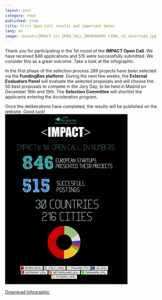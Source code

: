 ```yaml
---
layout: post
category: news
published: true
title: First Open Call results and important dates
lang: en
image: /assets/IMPACT_1st_OPEN_CALL_INFOGRAPHY_FINAL_v2_recortada.jpg
---
```


Thank you for participating in the 1st round of the **IMPACT Open Call**. We have received 846 applications and 515 were successfully submitted. We consider this as a great outcome.  Take a look at the infographic.

In the first phase of the selection process 289 projects have been selected via the **FundingBox platform**. During the next few weeks, the **External Evaluators Panel** will evaluate the selected proposals and will choose the 50 best proposals to compete in the Jury Day, to be held in Madrid on December 18th and 19th. The **Selection Committee** will shortlist the applicants entering the Acceleration program.

Once the deliberations have completed, the results will be published on the website.  Good luck!![IMPACT_1st_OPEN_CALL_INFOGRAPHY_FINAL_v2_recortada.jpg](/assets/IMPACT_1st_OPEN_CALL_INFOGRAPHY_FINAL_v2_recortada.jpg)


<a href="/assets/IMPACT_1st_OPEN_CALL_INFOGRAPHY_FINAL_v2.jpg"><i class="icon-download-1"></i>Download Infographic</a>